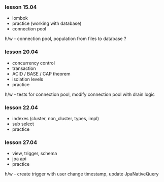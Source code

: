 ### lesson 15.04

* lombok
* practice (working with database)
* connection pool

h/w - connection pool, population from files to database ? 

### lesson 20.04

* concurrency control
* transaction
* ACID / BASE / CAP theorem
* isolation levels
* practice

h/w - tests for connection pool, modify connection pool with drain logic

### lesson 22.04

* indexes (cluster, non_cluster, types, impl)
* sub select
* practice

### lesson 27.04

* view, trigger, schema
* jpa api
* practice

h/w - create trigger with user change timestamp, update JpaNativeQuery